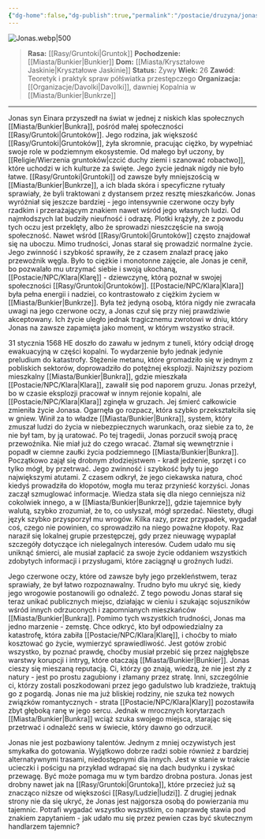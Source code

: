 ```yaml
---
{"dg-home":false,"dg-publish":true,"permalink":"/postacie/druzyna/jonas-syn-einara/","dgPassFrontmatter":true}
---
```


![Jonas.webp|500](/img/user/Vault/Grafiki/Dru%C5%BCyna/Jonas.webp)

> **Rasa:** [[Rasy/Gruntoki\|Gruntok]]
> **Pochodzenie:** [[Miasta/Bunkier\|Bunkier]]
> **Dom:** [[Miasta/Kryształowe Jaskinie\|Kryształowe Jaskinie]]
> **Status:** Żywy
> **Wiek:** 26
> **Zawód**: Teoretyk i praktyk spraw półświatka przestępczego
> **Organizacja:** [[Organizacje/Davolki\|Davolki]], dawniej Kopalnia w [[Miasta/Bunkier\|Bunkrze]]

---

Jonas syn Einara przyszedł na świat w jednej z niskich klas społecznych [[Miasta/Bunkier\|Bunkra]], pośród małej społeczności [[Rasy/Gruntoki\|Gruntoków]]. Jego rodzina, jak większość [[Rasy/Gruntoki\|Gruntoków]], żyła skromnie, pracując ciężko, by wypełniać swoje role w podziemnym ekosystemie. Od małego był uczony, by [[Religie/Wierzenia gruntoków\|czcić duchy ziemi i szanować robactwo]], które uchodzi w ich kulturze za święte. Jego życie jednak nigdy nie było łatwe. [[Rasy/Gruntoki\|Gruntoki]] od zawsze były mniejszością w [[Miasta/Bunkier\|Bunkrze]], a ich blada skóra i specyficzne rytuały sprawiały, że byli traktowani z dystansem przez resztę mieszkańców. Jonas wyróżniał się jeszcze bardziej - jego intensywnie czerwone oczy były rzadkim i przerażającym znakiem nawet wśród jego własnych ludzi. Od najmłodszych lat budziły nieufność i odrazę. Plotki krążyły, że z powodu tych oczu jest przeklęty, albo że sprowadzi nieszczęście na swoją społeczność. Nawet wśród [[Rasy/Gruntoki\|Gruntoków]] często znajdował się na uboczu. Mimo trudności, Jonas starał się prowadzić normalne życie. Jego zwinność i szybkość sprawiły, że z czasem znalazł pracę jako przewoźnik węgla. Było to ciężkie i monotonne zajęcie, ale Jonas je cenił, bo pozwalało mu utrzymać siebie i swoją ukochaną, [[Postacie/NPC/Klara\|Klarę]] - dziewczynę, którą poznał w swojej społeczności [[Rasy/Gruntoki\|Gruntoków]]. [[Postacie/NPC/Klara\|Klara]] była pełna energii i nadziei, co kontrastowało z ciężkim życiem w [[Miasta/Bunkier\|Bunkrze]]. Była też jedyną osobą, która nigdy nie zwracała uwagi na jego czerwone oczy, a Jonas czuł się przy niej prawdziwie akceptowany. Ich życie uległo jednak tragicznemu zwrotowi w dniu, który Jonas na zawsze zapamięta jako moment, w którym wszystko stracił.

31 stycznia 1568 HE doszło do zawału w jednym z tuneli, który odciął drogę ewakuacyjną w części kopalni. To wydarzenie było jednak jedynie preludium do katastrofy. Stężenie metanu, które gromadziło się w jednym z pobliskich sektorów, doprowadziło do potężnej eksplozji. Najniższy poziom mieszkalny [[Miasta/Bunkier\|Bunkra]], gdzie mieszkała [[Postacie/NPC/Klara\|Klara]], zawalił się pod naporem gruzu. Jonas przeżył, bo w czasie eksplozji pracował w innym rejonie kopalni, ale [[Postacie/NPC/Klara\|Klara]] zginęła w gruzach. Jej śmierć całkowicie zmieniła życie Jonasa. Ogarnęła go rozpacz, która szybko przekształciła się w gniew. Winił za to władze [[Miasta/Bunkier\|Bunkra]], system, który zmuszał ludzi do życia w niebezpiecznych warunkach, oraz siebie za to, że nie był tam, by ją uratować. Po tej tragedii, Jonas porzucił swoją pracę przewoźnika. Nie miał już do czego wracać. Złamał się wewnętrznie i popadł w ciemne zaułki życia podziemnego [[Miasta/Bunkier\|Bunkra]]. Początkowo zajął się drobnym złodziejstwem - kradł jedzenie, sprzęt i co tylko mógł, by przetrwać. Jego zwinność i szybkość były tu jego największymi atutami. Z czasem odkrył, że jego ciekawska natura, choć kiedyś prowadziła do kłopotów, mogła mu teraz przynieść korzyści. Jonas zaczął szmuglować informacje. Wiedza stała się dla niego cenniejsza niż cokolwiek innego, a w [[Miasta/Bunkier\|Bunkrze]], gdzie tajemnice były walutą, szybko zrozumiał, że to, co usłyszał, mógł sprzedać. Niestety, długi język szybko przysporzył mu wrogów. Kilka razy, przez przypadek, wygadał coś, czego nie powinien, co sprowadziło na niego poważne kłopoty. Raz naraził się lokalnej grupie przestępczej, gdy przez nieuwagę wypaplał szczegóły dotyczące ich nielegalnych interesów. Cudem udało mu się uniknąć śmierci, ale musiał zapłacić za swoje życie oddaniem wszystkich zdobytych informacji i przysługami, które zaciągnął u groźnych ludzi.

Jego czerwone oczy, które od zawsze były jego przekleństwem, teraz sprawiały, że był łatwo rozpoznawalny. Trudno było mu ukryć się, kiedy jego wrogowie postanowili go odnaleźć. Z tego powodu Jonas starał się teraz unikać publicznych miejsc, działając w cieniu i szukając sojuszników wśród innych odrzuconych i zapomnianych mieszkańców [[Miasta/Bunkier\|Bunkra]]. Pomimo tych wszystkich trudności, Jonas ma jedno marzenie - zemstę. Chce odkryć, kto był odpowiedzialny za katastrofę, która zabiła [[Postacie/NPC/Klara\|Klarę]], i choćby to miało kosztować go życie, wymierzyć sprawiedliwość. Jest gotów zrobić wszystko, by poznać prawdę, choćby musiał przebić się przez najgłębsze warstwy korupcji i intryg, które otaczają [[Miasta/Bunkier\|Bunkier]]. Jonas cieszy się mieszaną reputacją. Ci, którzy go znają, wiedzą, że nie jest zły z natury - jest po prostu zagubiony i złamany przez stratę. Inni, szczególnie ci, którzy zostali poszkodowani przez jego gadulstwo lub kradzieże, traktują go z pogardą. Jonas nie ma już bliskiej rodziny, nie szuka też nowych związków romantycznych - strata [[Postacie/NPC/Klara\|Klary]] pozostawiła zbyt głęboką ranę w jego sercu. Jednak w mrocznych korytarzach [[Miasta/Bunkier\|Bunkra]] wciąż szuka swojego miejsca, starając się przetrwać i odnaleźć sens w świecie, który dawno go odrzucił.

Jonas nie jest pozbawiony talentów. Jednym z mniej oczywistych jest smykałka do gotowania. Wyjątkowo dobrze radzi sobie również z bardziej alternatywnymi trasami, niedostępnymi dla innych. Jest w stanie w trakcie ucieczki i pościgu na przykład wdrapać się na dach budynku i zyskać przewagę. Być może pomaga mu w tym bardzo drobna postura. Jonas jest drobny nawet jak na [[Rasy/Gruntoki\|Gruntoka]], które przecież już są znacząco niższe od większości [[Rasy/Ludzie\|ludzi]]. Z drugiej jednak strony nie da się ukryć, że Jonas jest najgorsza osobą do powierzania mu tajemnic. Potrafi wygadać wszystko wszystkim, co naprawdę stawia pod znakiem zapytaniem - jak udało mu się przez pewien czas być skutecznym handlarzem tajemnic?